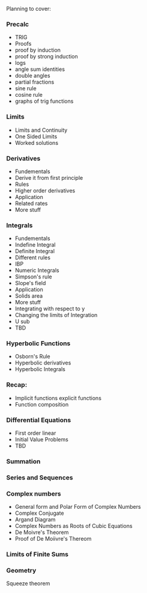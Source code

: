 Planning to cover:
  ### Precalc
  - TRIG
 - Proofs
 - proof by induction 
 - proof by strong induction
 - logs
 - angle sum identities
 - double angles
 - partial fractions
 - sine rule
 - cosine rule
 - graphs of trig functions

  ### Limits
  - Limits and Continuity 
  - One Sided Limits
  - Worked solutions 

  ### Derivatives
  - Fundementals
  - Derive it from first principle 
  - Rules
  - Higher order derivatives 
  - Application
  - Related rates
  - More stuff

  ### Integrals 
   - Fundementals
   - Indefine Integral
   - Definite Integral
   - Different rules
   - IBP
   - Numeric Integrals
   - Simpson's rule
   - Slope's field
   - Application
   - Solids area
   - More stuff
   - Integrating with respect to y
   - Changing the limits of Integration
   - U sub
   - TBD

### Hyperbolic Functions
   - Osborn's Rule
   - Hyperbolic derivatives
   - Hyperbolic Integrals

### Recap: 
 - Implicit functions explicit functions
 - Function composition 
  
### Differential Equations
  - First order linear 
  - Initial Value Problems
 - TBD

### Summation
### Series and Sequences 

### Complex numbers
  - General form and Polar Form of Complex Numbers
  - Complex Conjugate
  - Argand Diagram
  - Complex Numbers as Roots of Cubic Equations
  - De Moivre's Theorem
  - Proof of De Moiivre's Thereom

### Limits of Finite Sums
 
### Geometry

Squeeze theorem 
